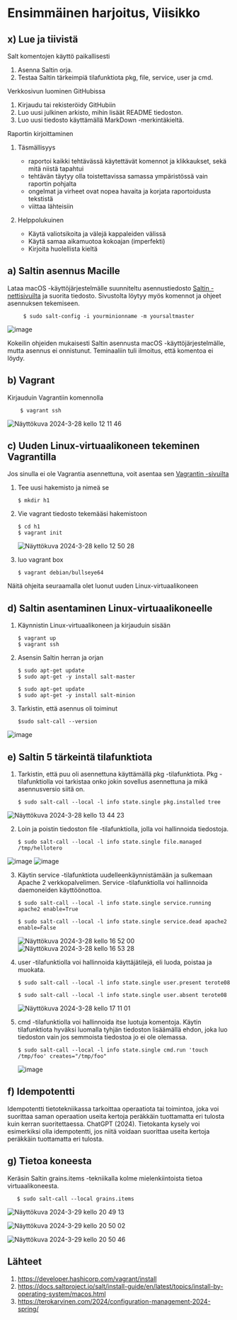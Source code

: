 # Ensimmäinen harjoitus, Viisikko
## x) Lue ja tiivistä
Salt komentojen käyttö paikallisesti
  1. Asenna Saltin orja.
  3. Testaa Saltin tärkeimpiä tilafunktiota pkg, file, service, user ja cmd.

Verkkosivun luominen GitHubissa
  1. Kirjaudu tai rekisteröidy GitHubiin
  2. Luo uusi julkinen arkisto, mihin lisäät README tiedoston.
  3. Luo uusi tiedosto käyttämällä MarkDown -merkintäkieltä.

  Raportin kirjoittaminen
  1. Täsmällisyys
      - raportoi kaikki tehtävässä käytettävät komennot ja klikkaukset, sekä mitä niistä tapahtui
      - tehtävän täytyy olla toistettavissa samassa ympäristössä vain raportin pohjalta
      - ongelmat ja virheet ovat nopea havaita ja korjata raportoidusta tekstistä
      - viittaa lähteisiin
  
  2. Helppolukuinen
      - Käytä valiotsikoita ja välejä kappaleiden välissä
      - Käytä samaa aikamuotoa kokoajan (imperfekti)
      - Kirjoita huolellista kieltä
    
## a) Saltin asennus Macille
Lataa macOS -käyttöjärjestelmälle suunniteltu asennustiedosto [Saltin -nettisivuilta](https://docs.saltproject.io/salt/install-guide/en/latest/topics/install-by-operating-system/macos.html)
ja suorita tiedosto. Sivustolta löytyy myös komennot ja ohjeet asennuksen tekemiseen. 

         $ sudo salt-config -i yourminionname -m yoursaltmaster
![image](https://github.com/Lambizzzz/infra-as-code/assets/148875838/7972e2f5-38ca-47dc-87b9-5664bab8826a)

Kokeilin ohjeiden mukaisesti Saltin asennusta macOS -käyttöjärjestelmälle, mutta asennus ei onnistunut. Teminaaliin tuli ilmoitus, että komentoa ei löydy. 
## b) Vagrant
Kirjauduin Vagrantiin komennolla

        $ vagrant ssh

![Näyttökuva 2024-3-28 kello 12 11 46](https://github.com/Lambizzzz/infra-as-code/assets/148875838/77a569df-8cbb-408a-b005-b720d7332f78)

## c) Uuden Linux-virtuaalikoneen tekeminen Vagrantilla
Jos sinulla ei ole Vagrantia asennettuna, voit asentaa sen [Vagrantin -sivuilta](https://developer.hashicorp.com/vagrant/install)
1. Tee uusi hakemisto ja nimeä se
   
       $ mkdir h1
2. Vie vagrant tiedosto tekemääsi hakemistoon

       $ cd h1
       $ vagrant init
   ![Näyttökuva 2024-3-28 kello 12 50 28](https://github.com/Lambizzzz/infra-as-code/assets/148875838/7879f82a-062f-4bdd-95a8-9e1747fa634d)
3. luo vagrant box

       $ vagrant debian/bullseye64

Näitä ohjeita seuraamalla olet luonut uuden Linux-virtuaalikoneen

## d) Saltin asentaminen Linux-virtuaalikoneelle
1. Käynnistin Linux-virtuaalikoneen ja kirjauduin sisään

       $ vagrant up
       $ vagrant ssh
   
3. Asensin Saltin herran ja orjan

       $ sudo apt-get update
       $ sudo apt-get -y install salt-master
   
       $ sudo apt-get update
       $ sudo apt-get -y install salt-minion
5. Tarkistin, että asennus oli toiminut
   
       $sudo salt-call --version
![image](https://github.com/Lambizzzz/infra-as-code/assets/148875838/8cf253fc-448d-4772-a22a-ebd0f3f338b5)

## e) Saltin 5 tärkeintä tilafunktiota
1. Tarkistin, että puu oli asennettuna käyttämällä pkg -tilafunktiota. Pkg -tilafunktiolla voi tarkistaa onko jokin sovellus asennettuna ja mikä asennusversio siitä on.

       $ sudo salt-call --local -l info state.single pkg.installed tree
   
![Näyttökuva 2024-3-28 kello 13 44 23](https://github.com/Lambizzzz/infra-as-code/assets/148875838/dbb96b51-8dff-4e68-bafc-70ddcf25456b)

2. Loin ja poistin tiedoston file -tilafunktiolla, jolla voi hallinnoida tiedostoja.

       $ sudo salt-call --local -l info state.single file.managed /tmp/hellotero
![image](https://github.com/Lambizzzz/infra-as-code/assets/148875838/846a91cd-d22c-4eb6-b1b2-0dcd35dd61ed)
![image](https://github.com/Lambizzzz/infra-as-code/assets/148875838/5e90d591-3849-4d62-a1cd-066658ec7fba)

3. Käytin service -tilafunktiota uudelleenkäynnistämään ja sulkemaan Apache 2 verkkopalvelimen. Service -tilafunktiolla voi hallinnoida daemoneiden käyttöönottoa.

       $ sudo salt-call --local -l info state.single service.running apache2 enable=True

       $ sudo salt-call --local -l info state.single service.dead apache2 enable=False
   ![Näyttökuva 2024-3-28 kello 16 52 00](https://github.com/Lambizzzz/infra-as-code/assets/148875838/edc85582-25cb-4f36-8715-e0d1725f34a3)
   ![Näyttökuva 2024-3-28 kello 16 53 28](https://github.com/Lambizzzz/infra-as-code/assets/148875838/030bb8d0-f9cb-4f9e-ab67-6a54af49eea2)

4. user -tilafunktiolla voi hallinnoida käyttäjätilejä, eli luoda, poistaa ja muokata. 

       $ sudo salt-call --local -l info state.single user.present terote08

       $ sudo salt-call --local -l info state.single user.absent terote08
   ![Näyttökuva 2024-3-28 kello 17 11 01](https://github.com/Lambizzzz/infra-as-code/assets/148875838/51647088-0c29-436b-a2d2-509dd6e2b567)
   
5. cmd -tilafunktiolla voi hallinnoida itse luotuja komentoja. Käytin tilafunktiota hyväksi luomalla tyhjän tiedoston lisäämällä ehdon, joka luo tiedoston vain jos semmoista tiedostoa jo ei ole olemassa.
     
       $ sudo salt-call --local -l info state.single cmd.run 'touch /tmp/foo' creates="/tmp/foo"
   
      ![image](https://github.com/Lambizzzz/infra-as-code/assets/148875838/cc02fc2f-820d-4f24-a8a4-0cdd3cb2f89e)

## f) Idempotentti

Idempotentti tietotekniikassa tarkoittaa operaatiota tai toimintoa, joka voi suorittaa saman operaation useita kertoja peräkkäin tuottamatta eri tulosta kuin kerran suoritettaessa. ChatGPT (2024).
Tietokanta kysely voi esimerkiksi olla idempotentti, jos niitä voidaan suorittaa useita kertoja peräkkäin tuottamatta eri tulosta.

## g) Tietoa koneesta
Keräsin Saltin grains.items -tekniikalla kolme mielenkiintoista tietoa virtuaalikoneesta.

       $ sudo salt-call --local grains.items

![Näyttökuva 2024-3-29 kello 20 49 13](https://github.com/Lambizzzz/infra-as-code/assets/148875838/d6f852dc-a331-4134-ab8a-3a5a005a04de)

![Näyttökuva 2024-3-29 kello 20 50 02](https://github.com/Lambizzzz/infra-as-code/assets/148875838/edfc73c7-a789-41a0-bad7-ac7cc6209150)

![Näyttökuva 2024-3-29 kello 20 50 46](https://github.com/Lambizzzz/infra-as-code/assets/148875838/49b09081-6d6a-45bd-9aef-5ab084cea5c5)




## Lähteet
1. https://developer.hashicorp.com/vagrant/install
2. https://docs.saltproject.io/salt/install-guide/en/latest/topics/install-by-operating-system/macos.html
3. https://terokarvinen.com/2024/configuration-management-2024-spring/
